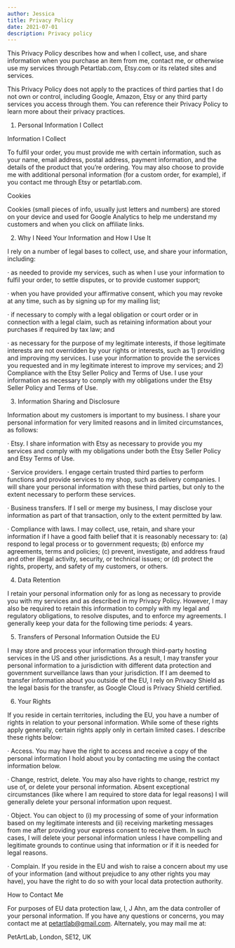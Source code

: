 ```yaml
---
author: Jessica
title: Privacy Policy
date: 2021-07-01
description: Privacy policy
---
```


This Privacy Policy describes how and when I collect, use, and share information when you purchase an item from me, contact me, or otherwise use my services through Petartlab.com, Etsy.com or its related sites and services.

This Privacy Policy does not apply to the practices of third parties that I do not own or control, including Google, Amazon, Etsy or any third party services you access through them. You can reference their Privacy Policy to learn more about their privacy practices.

1. Personal Information I Collect

Information I Collect

To fulfil your order, you must provide me with certain information, such as your name, email address, postal address, payment information, and the details of the product that you’re ordering. You may also choose to provide me with additional personal information (for a custom order, for example), if you contact me through Etsy or petartlab.com.

Cookies 

Cookies (small pieces of info, usually just letters and numbers) are stored on your device and used for Google Analytics to help me understand my customers and when you click on affiliate links.

2. Why I Need Your Information and How I Use It

I rely on a number of legal bases to collect, use, and share your information, including:

· as needed to provide my services, such as when I use your information to fulfil your order, to settle disputes, or to provide customer support;

· when you have provided your affirmative consent, which you may revoke at any time, such as by signing up for my mailing list;

· if necessary to comply with a legal obligation or court order or in connection with a legal claim, such as retaining information about your purchases if required by tax law; and

· as necessary for the purpose of my legitimate interests, if those legitimate interests are not overridden by your rights or interests, such as 1) providing and improving my services. I use your information to provide the services you requested and in my legitimate interest to improve my services; and 2) Compliance with the Etsy Seller Policy and Terms of Use. I use your information as necessary to comply with my obligations under the Etsy Seller Policy and Terms of Use.

3. Information Sharing and Disclosure

Information about my customers is important to my business. I share your personal information for very limited reasons and in limited circumstances, as follows:

· Etsy. I share information with Etsy as necessary to provide you my services and comply with my obligations under both the Etsy Seller Policy and Etsy Terms of Use.

· Service providers. I engage certain trusted third parties to perform functions and provide services to my shop, such as delivery companies. I will share your personal information with these third parties, but only to the extent necessary to perform these services.

· Business transfers. If I sell or merge my business, I may disclose your information as part of that transaction, only to the extent permitted by law.

· Compliance with laws. I may collect, use, retain, and share your information if I have a good faith belief that it is reasonably necessary to: (a) respond to legal process or to government requests; (b) enforce my agreements, terms and policies; (c) prevent, investigate, and address fraud and other illegal activity, security, or technical issues; or (d) protect the rights, property, and safety of my customers, or others.

4. Data Retention

I retain your personal information only for as long as necessary to provide you with my services and as described in my Privacy Policy. However, I may also be required to retain this information to comply with my legal and regulatory obligations, to resolve disputes, and to enforce my agreements. I generally keep your data for the following time periods: 4 years.

5. Transfers of Personal Information Outside the EU

I may store and process your information through third-party hosting services in the US and other jurisdictions. As a result, I may transfer your personal information to a jurisdiction with different data protection and government surveillance laws than your jurisdiction. If I am deemed to transfer information about you outside of the EU, I rely on Privacy Shield as the legal basis for the transfer, as Google Cloud is Privacy Shield certified.

6. Your Rights

If you reside in certain territories, including the EU, you have a number of rights in relation to your personal information. While some of these rights apply generally, certain rights apply only in certain limited cases. I describe these rights below:

· Access. You may have the right to access and receive a copy of the personal information I hold about you by contacting me using the contact information below.

· Change, restrict, delete. You may also have rights to change, restrict my use of, or delete your personal information. Absent exceptional circumstances (like where I am required to store data for legal reasons) I will generally delete your personal information upon request.

· Object. You can object to (i) my processing of some of your information based on my legitimate interests and (ii) receiving marketing messages from me after providing your express consent to receive them. In such cases, I will delete your personal information unless I have compelling and legitimate grounds to continue using that information or if it is needed for legal reasons.

· Complain. If you reside in the EU and wish to raise a concern about my use of your information (and without prejudice to any other rights you may have), you have the right to do so with your local data protection authority.

How to Contact Me

For purposes of EU data protection law, I, J Ahn, am the data controller of your personal information. If you have any questions or concerns, you may contact me at petartlab@gmail.com. Alternately, you may mail me at:

PetArtLab, London, SE12, UK 